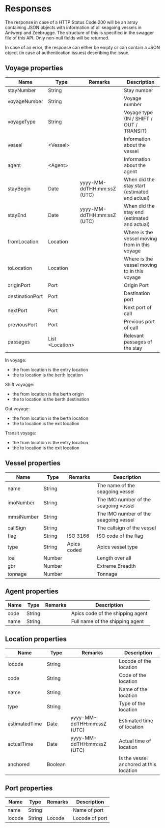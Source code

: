 # Responses
The response in case of a HTTP Status Code 200 will be an array containing JSON objects with information of all seagoing vessels in Antwerp and Zeebrugge. The structure of this is specified in the swagger file of this API. Only non-null fields will be returned.

In case of an error, the response can either be empty or can contain a JSON object (in case of authentication issues) describing the issue.

## Voyage properties

| Name        | Type           | Remarks  | Description |
| ------------- |-------------| -----| ---- |
| stayNumber | String  |  | Stay number |
| voyageNumber | String  |  | Voyage number |
| voyageType | String  |  | Voyage type (IN / SHIFT / OUT / TRANSIT) |
| vessel | &lt;Vessel&gt; | | Information about the vessel |
| agent | &lt;Agent&gt; | | Information about the agent |
| stayBegin | Date  | yyyy-MM-ddTHH:mm:ssZ (UTC) | When did the stay start (estimated and actual) |
| stayEnd | Date  | yyyy-MM-ddTHH:mm:ssZ (UTC) | When did the stay end (estimated and actual) |
| fromLocation | Location | | Where is the vessel moving from in this voyage |
| toLocation | Location | | Where is the vessel moving to in this voyage |
| originPort | Port | | Origin Port |
| destinationPort | Port | | Destination port|
| nextPort | Port | | Next port of call |
| previousPort | Port | | Previous port of call |
| passages | List &lt;Location&gt; | | Relevant passages of the stay |

In voyage:
- the from location is the entry location
- the to location is the berth location

Shift voyagge:
- the from location is the berth origin
- the to location is the berth destination

Out voyage:
- the from location is the berth location
- the to location is the exit location

Transit voyage:
- the from location is the entry location
- the to location is the exit location

## Vessel properties

| Name        | Type           | Remarks  | Description |
| ------------- |-------------| -----| ---- |
| name | String | | The name of the seagoing vessel  |
| imoNumber  | String | | The IMO number of the seagoing vessel |
| mmsiNumber  | String | | The IMO number of the seagoing vessel |
| callSign  | String | | The callsign of the vessel  |
| flag | String | ISO 3166  | ISO code of the flag  |
| type  | String | Apics coded  | Apics vessel type  |
| loa | Number | | Length over all |
| gbr | Number  | | Extreme Breadth |
| tonnage | Number  | | Tonnage |

## Agent properties

| Name        | Type           | Remarks  | Description |
| ------------- |-------------| -----| ---- |
| code | String  |  | Apics code of the shipping agent |
| name | String | | Full name of the shipping agent |

## Location properties

| Name        | Type           | Remarks  | Description |
| ------------- |-------------| -----| ---- |
| locode | String  |  | Locode of the location |
| code | String | | Code of the location |
| name | String  |  | Name of the location |
| type | String | | Type of the location |
| estimatedTime | Date  | yyyy-MM-ddTHH:mm:ssZ (UTC) | Estimated time of location |
| actualTime | Date | yyyy-MM-ddTHH:mm:ssZ (UTC) | Actual time of location |
| anchored | Boolean | | Is the vessel anchored at this location |

## Port properties

| Name        | Type           | Remarks  | Description |
| ------------- |-------------| -----| ---- |
| name | String |  | Name of port |
| locode | String | Locode | Locode of port |
